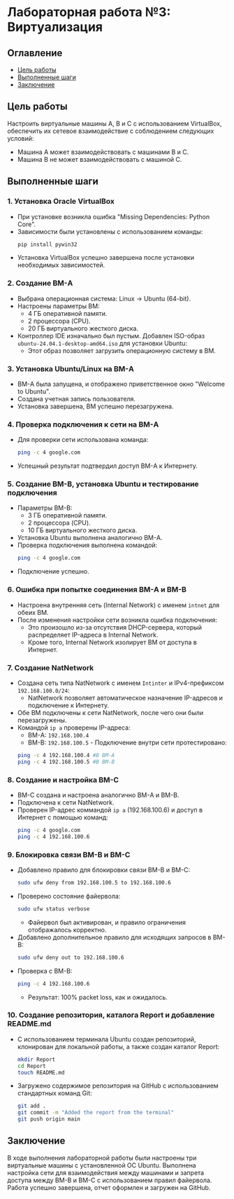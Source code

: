 # Лабораторная работа №3: Виртуализация

## Оглавление
- [Цель работы](#цель-работы)
- [Выполненные шаги](#выполненные-шаги)
- [Заключение](#заключение)

## Цель работы
Настроить виртуальные машины A, B и C с использованием VirtualBox, обеспечить их сетевое взаимодействие с соблюдением следующих условий:
- Машина A может взаимодействовать с машинами B и C.
- Машина B не может взаимодействовать с машиной C.

## Выполненные шаги

### 1. Установка Oracle VirtualBox
- При установке возникла ошибка "Missing Dependencies: Python Core".
- Зависимости были установлены с использованием команды:
  ```bash
  pip install pywin32
  ```
- Установка VirtualBox успешно завершена после установки необходимых зависимостей.

### 2. Создание ВМ-A
 - Выбрана операционная система: Linux -> Ubuntu (64-bit).
 - Настроены параметры ВМ:
      - 4 ГБ оперативной памяти.
      - 2 процессора (CPU).
      - 20 ГБ виртуального жесткого диска.
 - Контроллер IDE изначально был пустым. Добавлен ISO-образ `ubuntu-24.04.1-desktop-amd64.iso` для установки Ubuntu:
      - Этот образ позволяет загрузить операционную систему в ВМ.

### 3. Установка Ubuntu/Linux на ВМ-A
   - ВМ-A была запущена, и отображено приветственное окно "Welcome to Ubuntu".
   - Создана учетная запись пользователя.
   - Установка завершена, ВМ успешно перезагружена.

### 4. Проверка подключения к сети на ВМ-A
   - Для проверки сети использована команда:
     ```bash
     ping -c 4 google.com
     ```
   - Успешный результат подтвердил доступ ВМ-A к Интернету.

### 5. Создание ВМ-B, установка Ubuntu и тестирование подключения
   - Параметры ВМ-B:
      - 3 ГБ оперативной памяти.
      - 2 процессора (CPU).
      - 10 ГБ виртуального жесткого диска.
   - Установка Ubuntu выполнена аналогично ВМ-A.
   - Проверка подключения выполнена командой:
     ```bash
     ping -c 4 google.com
     ```
   - Подключение успешно.

### 6. Ошибка при попытке соединения ВМ-A и ВМ-B
   - Настроена внутренняя сеть (Internal Network) с именем `intnet` для обеих ВМ.
   - После изменения настройки сети возникла ошибка подключения:
      - Это произошло из-за отсутствия DHCP-сервера, который распределяет IP-адреса в Internal Network.
      - Кроме того, Internal Network изолирует ВМ от доступа в Интернет.
    
### 7. Создание NatNetwork
   - Создана сеть типа NatNetwork с именем `Intinter` и IPv4-префиксом `192.168.100.0/24`:
      - NatNetwork позволяет автоматическое назначение IP-адресов и подключение к Интернету.
   - Обе ВМ подключены к сети NatNetwork, после чего они были перезагружены.
   - Командой `ip a` проверены IP-адреса:
      - ВМ-A: `192.168.100.4`
      - ВМ-B: `192.168.100.5`
    - Подключение внутри сети протестировано:
      ```bash
      ping -c 4 192.168.100.4 #В ВМ-А
      ping -c 4 192.168.100.5 #В ВМ-B
      ```

### 8. Создание и настройка ВМ-C
   - ВМ-C создана и настроена аналогично ВМ-A и ВМ-B.
   - Подключена к сети NatNetwork.
   - Проверен IP-адрес коммандой `ip a` (192.168.100.6) и доступ в Интернет с помощью команд:
     ```bash
     ping -c 4 google.com
     ping -c 4 192.168.100.6
     ```

### 9. Блокировка связи ВМ-B и ВМ-C
   - Добавлено правило для блокировки связи ВМ-B и ВМ-C:
     ```bash
     sudo ufw deny from 192.168.100.5 to 192.168.100.6
     ```
   - Проверено состояние файервола:
     ```bash
     sudo ufw status verbose
     ```
      - Файервол был активирован, и правило ограничения отображалось корректно.
   - Добавлено дополнительное правило для исходящих запросов в ВМ-В:
     ```bash
     sudo ufw deny out to 192.168.100.6
     ```
   - Проверка c BM-B:
     ```bash
     ping -c 4 192.168.100.6
     ```
      - Результат: 100% packet loss, как и ожидалось.

### 10. Создание репозитория, каталога Report и добавление README.md
   - С использованием терминала Ubuntu создан репозиторий, клонирован для локальной работы, а также создан каталог Report:
     ```bash
     mkdir Report
     cd Report
     touch README.md
     ```
   - Загружено содержимое репозитория на GitHub с использованием стандартных команд Git:
     ```bash
     git add .
     git commit -m "Added the report from the terminal"
     git push origin main
     ```
     
## Заключение 
В ходе выполнения лабораторной работы были настроены три виртуальные машины с установленной ОС Ubuntu. Выполнена настройка сети для взаимодействия между машинами и запрета доступа между ВМ-B и ВМ-C с использованием правил файервола. Работа успешно завершена, отчет оформлен и загружен на GitHub.
